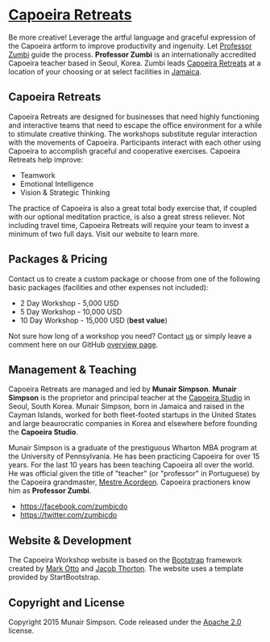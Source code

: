 # [Capoeira Retreats](http://www.capoeiraretreats.com/)

Be more creative! Leverage the artful language and graceful expression of the Capoeira artform to improve productivity and ingenuity. Let [Professor Zumbi](http://www.zumbicdo.com/) guide the process. **Professor Zumbi** is an internationally accredited Capoeira teacher based in Seoul, Korea. Zumbi leads [Capoeira Retreats](http://www.capoeiraretreats.com/) at a location of your choosing or at select facilities in [Jamaica](http://www.capoeiraretreats.com/).

## Capoeira Retreats

Capoeira Retreats are designed for businesses that need highly functioning and interactive teams that need to escape the office environment for a while to stimulate creative thinking. The workshops substitute regular interaction with the movements of Capoeira. Participants interact with each other using Capoeira to accomplish graceful and cooperative exercises. Capoeira Retreats help improve:
* Teamwork
* Emotional Intelligence
* Vision & Strategic Thinking

The practice of Capoeira is also a great total body exercise that, if coupled with our optional meditation practice, is also a great stress reliever. Not including travel time, Capoeira Retreats will require your team to invest a minimum of two full days. Visit our website to learn more.

## Packages & Pricing

Contact us to create a custom package or choose from one of the following basic packages (facilities and other expenses not included):
* 2 Day Workshop - 5,000 USD
* 5 Day Workshop - 10,000 USD
* 10 Day Workshop - 15,000 USD (**best value**)

Not sure how long of a workshop you need? Contact [us](https://www.capoeiraretreats.com/#contact) or simply leave a comment here on our GitHub [overview page](http://github.com/capoeiraretreats/www-capoeiraretreats-com/).

## Management & Teaching

Capoeira Retreats are managed and led by **Munair Simpson**. **Munair Simpson** is the proprietor and principal teacher at the [Capoeira Studio](http://www.capoeirastudio.com/) in Seoul, South Korea. Munair Simpson, born in Jamaica and raised in the Cayman Islands, worked for both fleet-footed startups in the United States and large beaurocratic companies in Korea and elsewhere before founding the **Capoeira Studio**.

Munair Simpson is a graduate of the prestiguous Wharton MBA program at the University of Pennsylvania. He has been practicing Capoeira for over 15 years. For the last 10 years has been teaching Capoeira all over the world. He was official given the title of "teacher" (or "professor" in Portuguese) by the Capoeira grandmaster, [Mestre Acordeon](https://en.wikipedia.org/wiki/Bira_Almeida). Capoeira practioners know him as **Professor Zumbi**.

* https://facebook.com/zumbicdo
* https://twitter.com/zumbicdo

## Website & Development

The Capoeira Workshop website is based on the [Bootstrap](http://getbootstrap.com/) framework created by [Mark Otto](https://twitter.com/mdo) and [Jacob Thorton](https://twitter.com/fat). The website uses a template provided by StartBootstrap.

## Copyright and License

Copyright 2015 Munair Simpson. Code released under the [Apache 2.0](https://github.com/capoeiraretreats/www-capoeiraretreats-com/LICENSE) license.
